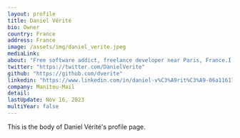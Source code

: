 ```yaml
---
layout: profile
title: Daniel Vérité
bio: Owner
country: France
address: France
image: /assets/img/daniel_verite.jpeg
mediaLink:
about: "Free software addict, freelance developer near Paris, France.I’ve been doing database design and development since 1996, and opted to specialize in PostgreSQL since version 7.4.Besides SQL, I’m writing mostly in C, C++, Perl, PHP."
twitter: "https://twitter.com/DanielVerite"
github: "https://github.com/dverite"
linkedin: "https://www.linkedin.com/in/daniel-v%C3%A9rit%C3%A9-06a11617/"
company: Manitou-Mail
detail:
lastUpdate: Nov 16, 2023
multiYear: false
---
```


This is the body of Daniel Vérité's profile page.
